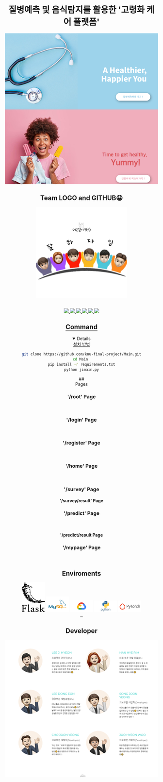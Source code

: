 # <div align="center">질병예측 및 음식탐지를 활용한 '고령화 케어 플랫폼'</div>

<div align="center">
<p>
   <img width="850" src="https://github.com/knu-final-project/.github/blob/main/home.png"></a>
</p>


## <div align="center">Team LOGO and GITHUB😀</div>

<p align="center"><img src="https://github.com/knu-final-project/.github/blob/main/machine129_logo.png?raw=true" alt="machine129" width="300"></p>

<br>
<a href="https://github.com/teemoteemoteemoteemo"><img src="https://img.shields.io/badge/주현우-FFD972?style=flat-square&logo=Github&logoColor=black"/>
<a href="https://github.com/Hamtori82"><img src="https://img.shields.io/badge/한혜림-EFA7A7?style=flat-square&logo=Github&logoColor=black"/>
<a href="https://github.com/jysong575"><img src="https://img.shields.io/badge/송준영-C7EAE4?style=flat-square&logo=Github&logoColor=black"/>
<a href="https://github.com/dongeon110"><img src="https://img.shields.io/badge/이동언-A7E8BD?style=flat-square&logo=Github&logoColor=black"/>
<a href="https://github.com/lee-jee-hyeon"><img src="https://img.shields.io/badge/이지현-D0A98F?style=flat-square&logo=Github&logoColor=black"/>
<a href="https://github.com/jun0cho"><img src="https://img.shields.io/badge/조준영-FFCA28?style=flat-square&logo=Github&logoColor=black"/>



## <div align="center">Command</div>
<details open><left>
<summary>설치 방법</summary>
<p align="left">

```bash
git clone https://github.com/knu-final-project/Main.git
cd Main 
pip install -r requirements.txt
python jimain.py
```
  
</p>
</details>
## <div align="center">Pages</div>

<center><h3>'/root' Page</h3></center><br>
<center><h3>'/login' Page</h3></center><br>
<center><h3>'/register' Page</h3></center><br>
<center><h3>'/home' Page</h3></center><br>
<center><h3>'/survey' Page</h3></center>
<center><h4>'/survey/result' Page</h4></center>
<center><h3>'/predict' Page</h3></center><br>
<center><h4>'/predict/result Page</h4></center>
<center><h3>'/mypage' Page</h3></center><br>


## <div align="center">Enviroments</div>
<div align="center">
    <a>
      <img src="https://github.com/knu-final-project/.github/blob/main/flask.png?raw=true" width="15%"/>
   </a>
    <a>
      <img src="https://github.com/knu-final-project/.github/blob/main/MySQL_logo.png?raw=true" width="15%"/>
   </a>
    <a>
      <img src="https://github.com/knu-final-project/.github/blob/main/Google_cloud_logo.png?raw=true" width="15%"/>
   </a>
    <a>
      <img src="https://github.com/knu-final-project/.github/blob/main/Python.png?raw=true" width="15%"/>
   </a>
    <a>
      <img src="https://github.com/knu-final-project/.github/blob/main/pytorch.png?raw=true" width="15%"/>
   </a>
</div>
...

## <div align="center">Developer</div>

<div align="center">
   <p>
      <img width="850" src="https://github.com/knu-final-project/.github/blob/main/developer.png"></a>
   </p>
</div>
